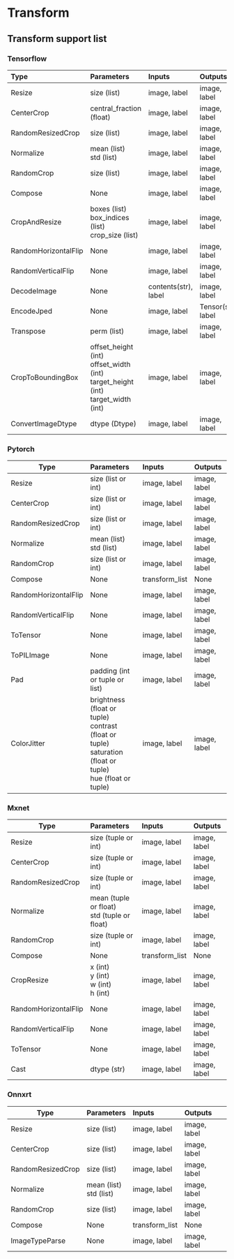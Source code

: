 Transform
====================

## Transform support list

### Tensorflow

| Type                | Parameters                            | Inputs        | Outputs      |
| :------             | :------                               | :------       | :------      |
| Resize              | size (list)                            | image, label  | image, label |
| CenterCrop          | central_fraction (float)               | image, label  | image, label |
| RandomResizedCrop   | size (list)                            | image, label  | image, label |
| Normalize           | mean (list)<br>std (list)               | image, label  | image, label |
| RandomCrop          | size (list)                            | image, label  | image, label |
| Compose             | None                                  | image, label  | image, label |
| CropAndResize       | boxes (list)<br>box_indices (list)<br>crop_size (list)| image, label  | image, label |
| RandomHorizontalFlip| None                                  | image, label  | image, label |
| RandomVerticalFlip  | None                                  | image, label  | image, label |
| DecodeImage         | None                                  | contents(str), label| image, label |
| EncodeJped          | None                                  | image, label  | Tensor(str), label|
| Transpose           | perm (list)                            | image, label  | image, label |
| CropToBoundingBox   | offset_height (int)<br>offset_width (int)<br>target_height (int)<br>target_width (int)| image, label  | image, label |
| ConvertImageDtype   | dtype (Dtype)                          | image, label  | image, label |


### Pytorch

| Type                  | Parameters                | Inputs        | Outputs      |
| ------                | :------                   | :------       | :------      |
| Resize                | size (list or int)         | image, label  | image, label |
| CenterCrop            | size (list or int)         | image, label  | image, label |
| RandomResizedCrop     | size (list or int)         | image, label  | image, label |
| Normalize             | mean (list)<br>std (list)   | image, label  | image, label |
| RandomCrop            | size (list or int)         | image, label  | image, label |
| Compose               | None                      | transform_list| None         |
| RandomHorizontalFlip  | None                      | image, label  | image, label |
| RandomVerticalFlip    | None                      | image, label  | image, label |
| ToTensor              | None                      | image, label  | image, label |
| ToPILImage            | None                      | image, label  | image, label |
| Pad                   | padding (int or tuple or list)| image, label  | image, label |
| ColorJitter           | brightness (float or tuple)<br>contrast (float or tuple)<br>saturation (float or tuple)<br>hue (float or tuple)| image, label  | image, label |

### Mxnet

| Type                  | Parameters             | Inputs        | Outputs      |
| ------                | :------                | :------       | :------      |
| Resize                | size (tuple or int)     | image, label  | image, label |
| CenterCrop            | size (tuple or int)     | image, label  | image, label |
| RandomResizedCrop     | size (tuple or int)     | image, label  | image, label |
| Normalize             | mean (tuple or float)<br>std (tuple or float) | image, label | image, label |
| RandomCrop            | size (tuple or int)     | image, label  | image, label |
| Compose               | None                   | transform_list| None         |
| CropResize            | x (int)<br>y (int)<br>w (int)<br>h (int)   | image, label | image, label |
| RandomHorizontalFlip  | None                   | image, label  | image, label |
| RandomVerticalFlip    | None                   | image, label  | image, label |
| ToTensor              | None                   | image, label  | image, label |
| Cast                  | dtype (str)             | image, label  | image, label |

### Onnxrt

| Type                  | Parameters              | Inputs        | Outputs      |
| ------                | :------                 | :------       | :------      |
| Resize                | size (list)              | image, label  | image, label |
| CenterCrop            | size (list)              | image, label  | image, label |
| RandomResizedCrop     | size (list)              | image, label  | image, label |
| Normalize             | mean (list)<br>std (list) | image, label  | image, label |
| RandomCrop            | size (list)              | image, label  | image, label |
| Compose               | None                    | transform_list| None         |
| ImageTypeParse        | None                    | image, label  | image, label |
